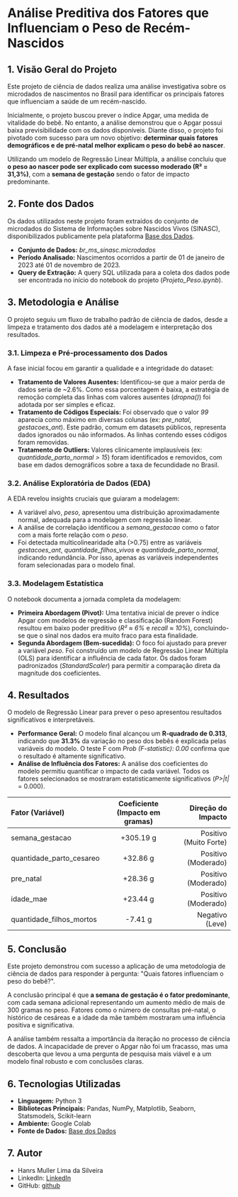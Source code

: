 # Análise Preditiva dos Fatores que Influenciam o Peso de Recém-Nascidos

## 1. Visão Geral do Projeto
Este projeto de ciência de dados realiza uma análise investigativa sobre os microdados de nascimentos no Brasil para identificar os principais fatores que influenciam a saúde de um recém-nascido.

Inicialmente, o projeto buscou prever o índice Apgar, uma medida de vitalidade do bebê. No entanto, a análise demonstrou que o Apgar possui baixa previsibilidade com os dados disponíveis. Diante disso, o projeto foi pivotado com sucesso para um novo objetivo: **determinar quais fatores demográficos e de pré-natal melhor explicam o peso do bebê ao nascer**.

Utilizando um modelo de Regressão Linear Múltipla, a análise concluiu que **o peso ao nascer pode ser explicado com sucesso moderado (R² = 31,3%)**, com a **semana de gestação** sendo o fator de impacto predominante.

## 2. Fonte dos Dados
Os dados utilizados neste projeto foram extraídos do conjunto de microdados do Sistema de Informações sobre Nascidos Vivos (SINASC), disponibilizados publicamente pela plataforma [Base dos Dados](https://basedosdados.org/).

- **Conjunto de Dados:** *br_ms_sinasc.microdados*
- **Período Analisado:** Nascimentos ocorridos a partir de 01 de janeiro de 2023 até 01 de novembro de 2023.
- **Query de Extração:** A query SQL utilizada para a coleta dos dados pode ser encontrada no início do notebook do projeto (*Projeto_Peso.ipynb*).

## 3. Metodologia e Análise
O projeto seguiu um fluxo de trabalho padrão de ciência de dados, desde a limpeza e tratamento dos dados até a modelagem e interpretação dos resultados.

### 3.1. Limpeza e Pré-processamento dos Dados
A fase inicial focou em garantir a qualidade e a integridade do dataset:

- **Tratamento de Valores Ausentes:** Identificou-se que a maior perda de dados seria de ~2.6%. Como essa porcentagem é baixa, a estratégia de remoção completa das linhas com valores ausentes (*dropna()*) foi adotada por ser simples e eficaz.
- **Tratamento de Códigos Especiais:** Foi observado que o valor *99* aparecia como máximo em diversas colunas (ex: *pre_natal*, *gestacoes_ant*). Este padrão, comum em datasets públicos, representa dados ignorados ou não informados. As linhas contendo esses códigos foram removidas.
- **Tratamento de Outliers:** Valores clinicamente implausíveis (ex: *quantidade_parto_normal > 15*) foram identificados e removidos, com base em dados demográficos sobre a taxa de fecundidade no Brasil.

### 3.2. Análise Exploratória de Dados (EDA)
A EDA revelou insights cruciais que guiaram a modelagem:

- A variável alvo, *peso*, apresentou uma distribuição aproximadamente normal, adequada para a modelagem com regressão linear.
- A análise de correlação identificou a *semana_gestacao* como o fator com a mais forte relação com o *peso*.
- Foi detectada multicolinearidade alta (>0.75) entre as variáveis *gestacoes_ant*, *quantidade_filhos_vivos* e *quantidade_parto_normal*, indicando redundância. Por isso, apenas as variáveis independentes foram selecionadas para o modelo final.

### 3.3. Modelagem Estatística
O notebook documenta a jornada completa da modelagem:

- **Primeira Abordagem (Pivot):** Uma tentativa inicial de prever o índice Apgar com modelos de regressão e classificação (Random Forest) resultou em baixo poder preditivo (*R² ≈ 6%* e *recall ≈ 10%*), concluindo-se que o sinal nos dados era muito fraco para esta finalidade.
- **Segunda Abordagem (Bem-sucedida):** O foco foi ajustado para prever a variável *peso*. Foi construído um modelo de Regressão Linear Múltipla (OLS) para identificar a influência de cada fator. Os dados foram padronizados (*StandardScaler*) para permitir a comparação direta da magnitude dos coeficientes.

## 4. Resultados
O modelo de Regressão Linear para prever o peso apresentou resultados significativos e interpretáveis.

- **Performance Geral:** O modelo final alcançou um **R-quadrado de 0.313**, indicando que **31.3%** da variação no peso dos bebês é explicada pelas variáveis do modelo. O teste F com *Prob (F-statistic): 0.00* confirma que o resultado é altamente significativo.
- **Análise de Influência dos Fatores:** A análise dos coeficientes do modelo permitiu quantificar o impacto de cada variável. Todos os fatores selecionados se mostraram estatisticamente significativos (*P>|t|* = 0.000).

| Fator (Variável) | Coeficiente (Impacto em gramas) | Direção do Impacto |
| :--- | :---: | ---: |
| semana_gestacao | +305.19 g | Positivo (Muito Forte) |
| quantidade_parto_cesareo | +32.86 g | Positivo (Moderado) |
| pre_natal | +28.36 g | Positivo (Moderado) |
| idade_mae | +23.44 g | Positivo (Moderado) |
| quantidade_filhos_mortos | -7.41 g | Negativo (Leve) |

## 5. Conclusão
Este projeto demonstrou com sucesso a aplicação de uma metodologia de ciência de dados para responder à pergunta: "Quais fatores influenciam o peso do bebê?".

A conclusão principal é que **a semana de gestação é o fator predominante**, com cada semana adicional representando um aumento médio de mais de 300 gramas no peso. Fatores como o número de consultas pré-natal, o histórico de cesáreas e a idade da mãe também mostraram uma influência positiva e significativa.

A análise também ressalta a importância da iteração no processo de ciência de dados. A incapacidade de prever o Apgar não foi um fracasso, mas uma descoberta que levou a uma pergunta de pesquisa mais viável e a um modelo final robusto e com conclusões claras.

## 6. Tecnologias Utilizadas
- **Linguagem:** Python 3
- **Bibliotecas Principais:** Pandas, NumPy, Matplotlib, Seaborn, Statsmodels, Scikit-learn
- **Ambiente:** Google Colab
- **Fonte de Dados:** [Base dos Dados](https://basedosdados.org/)

## 7. Autor
- Hanrs Muller Lima da Silveira
- LinkedIn: [LinkedIn](https://www.linkedin.com/in/hanrsmuller/)
- GitHub: [github](https://github.com/HanrsMullerDSA/)
